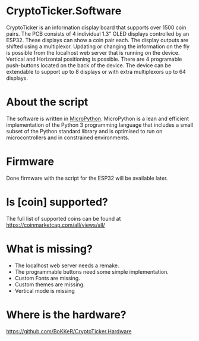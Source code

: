 # CryptoTicker.Software
CryptoTicker is an information display board that supports over 1500 coin pairs. The PCB consists of 4 individual 1.3" OLED displays controlled by an ESP32. These displays can show a coin pair each. The display outputs are shifted using a multiplexor. Updating or changing the information on the fly is possible from the localhost web server that is running on the device. Vertical and Horizontal positioning is possible. There are 4 programable push-buttons located on the back of the device.
The device can be extendable to support up to 8 displays or with extra multiplexors up to 64 displays.
# About the script
The software is written in [MicroPython](https://micropython.org). MicroPython is a lean and efficient implementation of the Python 3 programming language that includes a small subset of the Python standard library and is optimised to run on microcontrollers and in constrained environments. 
# Firmware
Done firmware with the script for the ESP32 will be available later.

# Is [coin] supported?
The full list of supported coins can be found at https://coinmarketcap.com/all/views/all/
# What is missing?
* The localhost web server needs a remake. 
* The programmable buttons need some simple implementation. 
* Custom Fonts are missing. 
* Custom themes are missing. 
* Vertical mode is missing

# Where is the hardware? 
https://github.com/BoKKeR/CryptoTicker.Hardware

